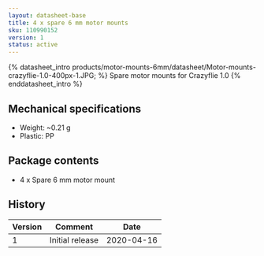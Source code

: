 ```yaml
---
layout: datasheet-base
title: 4 x spare 6 mm motor mounts
sku: 110990152
version: 1
status: active
---
```


{% datasheet_intro products/motor-mounts-6mm/datasheet/Motor-mounts-crazyflie-1.0-400px-1.JPG; %}
Spare motor mounts for Crazyflie 1.0
{% enddatasheet_intro %}

## Mechanical specifications

* Weight: ~0.21 g
* Plastic: PP

## Package contents

* 4 x Spare 6 mm motor mount

## History

| Version | Comment | Date |
| ------- | ------- | ---- |
| 1 | Initial release | 2020-04-16 |
